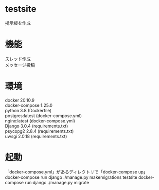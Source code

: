 # testsite
掲示板を作成

# 機能
スレッド作成  
メッセージ投稿 

# 環境
docker 20.10.9  
docker-compose 1.25.0  
python 3.8 (Dockerfile)  
postgres:latest (docker-compose.yml)  
nginx:latest (docker-compose.yml)  
Django 3.0.4 (requirements.txt)  
psycopg2 2.8.4 (requirements.txt)  
uwsgi 2.0.18 (requirements.txt)  

# 起動
「docker-compose.yml」があるディレクトリで「docker-compose up」  
docker-compose run django ./manage.py makemigrations testsite
docker-compose run django ./manage.py migrate